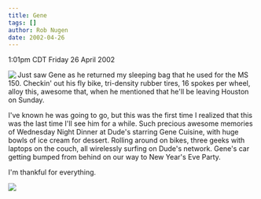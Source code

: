 ```yaml
---
title: Gene
tags: []
author: Rob Nugen
date: 2002-04-26
---
```


<title></title>
<p class=date>1:01pm CDT Friday 26 April 2002</p>

<p><img src="/images/journal/2002/03/no_begging.jpg" align="left">Just
saw Gene as he returned my sleeping bag that he used for the MS 150.
Checkin' out his fly bike, tri-density rubber tires, 16 spokes per
wheel, alloy this, awesome that, when he mentioned that he'll be
leaving Houston on Sunday.</p>

<p>I've known he was going to go, but this was the first time I
realized that this was the last time I'll see him for a while.  Such
precious awesome memories of Wednesday Night Dinner at Dude's starring
Gene Cuisine, with huge bowls of ice cream for dessert.  Rolling
around on bikes, three geeks with laptops on the couch, all wirelessly
surfing on Dude's network.  Gene's car getting bumped from behind on
our way to New Year's Eve Party.</p>

<p>I'm thankful for everything.</p>

<p><img src='/images/rob/wL-ROB.gif'/></p>

